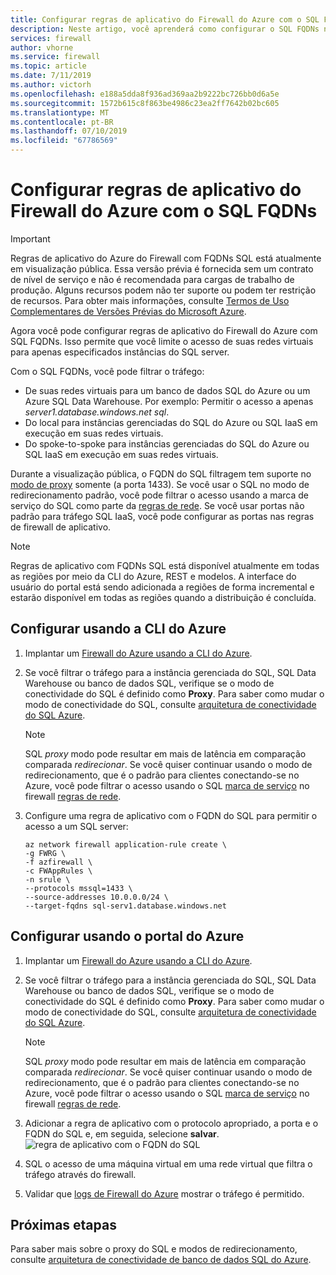 ```yaml
---
title: Configurar regras de aplicativo do Firewall do Azure com o SQL FQDNs
description: Neste artigo, você aprenderá como configurar o SQL FQDNs nas regras de aplicativo do Firewall do Azure.
services: firewall
author: vhorne
ms.service: firewall
ms.topic: article
ms.date: 7/11/2019
ms.author: victorh
ms.openlocfilehash: e188a5dda8f936ad369aa2b9222bc726bb0d6a5e
ms.sourcegitcommit: 1572b615c8f863be4986c23ea2ff7642b02bc605
ms.translationtype: MT
ms.contentlocale: pt-BR
ms.lasthandoff: 07/10/2019
ms.locfileid: "67786569"
---
```

# <a name="configure-azure-firewall-application-rules-with-sql-fqdns"></a>Configurar regras de aplicativo do Firewall do Azure com o SQL FQDNs

> [!IMPORTANT]
> Regras de aplicativo do Azure do Firewall com FQDNs SQL está atualmente em visualização pública.
> Essa versão prévia é fornecida sem um contrato de nível de serviço e não é recomendada para cargas de trabalho de produção. Alguns recursos podem não ter suporte ou podem ter restrição de recursos.
> Para obter mais informações, consulte [Termos de Uso Complementares de Versões Prévias do Microsoft Azure](https://azure.microsoft.com/support/legal/preview-supplemental-terms/).

Agora você pode configurar regras de aplicativo do Firewall do Azure com SQL FQDNs. Isso permite que você limite o acesso de suas redes virtuais para apenas especificados instâncias do SQL server.

Com o SQL FQDNs, você pode filtrar o tráfego:

- De suas redes virtuais para um banco de dados SQL do Azure ou um Azure SQL Data Warehouse. Por exemplo:  Permitir o acesso a apenas *server1.database.windows.net sql*.
- Do local para instâncias gerenciadas do SQL do Azure ou SQL IaaS em execução em suas redes virtuais.
- Do spoke-to-spoke para instâncias gerenciadas do SQL do Azure ou SQL IaaS em execução em suas redes virtuais.

Durante a visualização pública, o FQDN do SQL filtragem tem suporte no [modo de proxy](https://docs.microsoft.com/azure/sql-database/sql-database-connectivity-architecture#connection-policy) somente (a porta 1433). Se você usar o SQL no modo de redirecionamento padrão, você pode filtrar o acesso usando a marca de serviço do SQL como parte da [regras de rede](overview.md#network-traffic-filtering-rules).
Se você usar portas não padrão para tráfego SQL IaaS, você pode configurar as portas nas regras de firewall de aplicativo.

> [!NOTE]
> Regras de aplicativo com FQDNs SQL está disponível atualmente em todas as regiões por meio da CLI do Azure, REST e modelos. A interface do usuário do portal está sendo adicionada a regiões de forma incremental e estarão disponível em todas as regiões quando a distribuição é concluída.

## <a name="configure-using-azure-cli"></a>Configurar usando a CLI do Azure

1. Implantar um [Firewall do Azure usando a CLI do Azure](deploy-cli.md).
2. Se você filtrar o tráfego para a instância gerenciada do SQL, SQL Data Warehouse ou banco de dados SQL, verifique se o modo de conectividade do SQL é definido como **Proxy**. Para saber como mudar o modo de conectividade do SQL, consulte [arquitetura de conectividade do SQL Azure](https://docs.microsoft.com/azure/sql-database/sql-database-connectivity-architecture#change-azure-sql-database-connection-policy). 

   > [!NOTE]
   > SQL *proxy* modo pode resultar em mais de latência em comparação comparada *redirecionar*. Se você quiser continuar usando o modo de redirecionamento, que é o padrão para clientes conectando-se no Azure, você pode filtrar o acesso usando o SQL [marca de serviço](service-tags.md) no firewall [regras de rede](tutorial-firewall-deploy-portal.md#configure-a-network-rule).

3. Configure uma regra de aplicativo com o FQDN do SQL para permitir o acesso a um SQL server:

   ```azurecli
   az network firewall application-rule create \
   -g FWRG \
   -f azfirewall \
   -c FWAppRules \
   -n srule \
   --protocols mssql=1433 \
   --source-addresses 10.0.0.0/24 \
   --target-fqdns sql-serv1.database.windows.net
   ```

## <a name="configure-using-the-azure-portal"></a>Configurar usando o portal do Azure
1. Implantar um [Firewall do Azure usando a CLI do Azure](deploy-cli.md).
2. Se você filtrar o tráfego para a instância gerenciada do SQL, SQL Data Warehouse ou banco de dados SQL, verifique se o modo de conectividade do SQL é definido como **Proxy**. Para saber como mudar o modo de conectividade do SQL, consulte [arquitetura de conectividade do SQL Azure](../sql-database/sql-database-connectivity-architecture.md#change-azure-sql-database-connection-policy). 

   > [!NOTE]
   > SQL *proxy* modo pode resultar em mais de latência em comparação comparada *redirecionar*. Se você quiser continuar usando o modo de redirecionamento, que é o padrão para clientes conectando-se no Azure, você pode filtrar o acesso usando o SQL [marca de serviço](service-tags.md) no firewall [regras de rede](tutorial-firewall-deploy-portal.md#configure-a-network-rule).
3. Adicionar a regra de aplicativo com o protocolo apropriado, a porta e o FQDN do SQL e, em seguida, selecione **salvar**.
   ![regra de aplicativo com o FQDN do SQL](media/sql-fqdn-filtering/application-rule-sql.png)
4. SQL o acesso de uma máquina virtual em uma rede virtual que filtra o tráfego através do firewall. 
5. Validar que [logs de Firewall do Azure](log-analytics-samples.md) mostrar o tráfego é permitido.

## <a name="next-steps"></a>Próximas etapas

Para saber mais sobre o proxy do SQL e modos de redirecionamento, consulte [arquitetura de conectividade de banco de dados SQL do Azure](../sql-database/sql-database-connectivity-architecture.md).